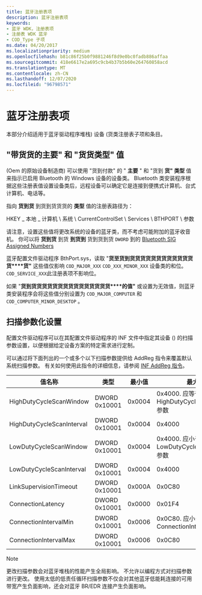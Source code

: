 ```yaml
---
title: 蓝牙注册表项
description: 蓝牙注册表项
keywords:
- 蓝牙 WDK，注册表项
- 注册表 WDK 蓝牙
- COD_Type 子项
ms.date: 04/20/2017
ms.localizationpriority: medium
ms.openlocfilehash: b81c86f25b0f9881246f8d9e0bc0fadb886affaa
ms.sourcegitcommit: 418e6617e2a695c9cb4b37b5b60e264760858acd
ms.translationtype: MT
ms.contentlocale: zh-CN
ms.lasthandoff: 12/07/2020
ms.locfileid: "96798571"
---
```

# <a name="bluetooth-registry-entries"></a>蓝牙注册表项

本部分介绍适用于蓝牙驱动程序堆栈) 设备 (货类注册表子项和条目。

## <a name="cod-major-and-cod-type-values"></a>"带货货的主要" 和 "货货类型" 值

 (Oem 的原始设备制造商) 可以使用 "货到付款" 的 " **主要** " 和 "货到 **货" 类型** 值来指示已启用 Bluetooth 的 Windows 设备的设备类。 Bluetooth 类安装程序根据这些注册表值设置设备类后，远程设备可以确定它是连接到便携式计算机、台式计算机、电话等。

指向 **货到货** 到货到货货货的 **类型** 值的注册表路径为：

HKEY \_ 本地 \_ 计算机 \\ 系统 \\ CurrentControlSet \\ Services \\ BTHPORT \\ 参数

请注意，设置这些值将更改系统的设备的蓝牙类，而不考虑可能附加的蓝牙收音机。 你可以将 **货到货** 到货 **到货到** 货到货到货 `DWORD` 到的 [Bluetooth SIG Assigned Numbers](https://www.bluetooth.com/specifications/assigned-numbers/baseband/)

蓝牙配置文件驱动程序 BthPort.sys，读取 "**货至货到货货货货货货货货货货货货货****货"** 这些值仅影响 `COD_MAJOR_XXX` `COD_XXX_MINOR_XXX` 设备类的和位。 `COD_SERVICE_XXX`此注册表项不影响位。

如果 "**货到货货货货货货货货货货货货货货货****的值"** 或设置为无效值，则蓝牙类安装程序会将这些值分别设置为 `COD_MAJOR_COMPUTER` 和 `COD_COMPUTER_MINOR_DESKTOP` 。

## <a name="scanning-parameterization-settings"></a>扫描参数化设置

配置文件驱动程序可以在其配置文件驱动程序的 INF 文件中指定其设备 () 的扫描参数设置，以便根据给定设备方案的特定需求进行定制。

可以通过将下面列出的一个或多个以下扫描参数提供给 AddReg 指令来覆盖默认系统扫描参数。 有关如何使用此指令的详细信息，请参阅 [INF AddReg 指令](../install/inf-addreg-directive.md)。

| 值名称                | 类型          | 最小值 | 最大值                                                                      |
|----|----|----|----|
| HighDutyCycleScanWindow   | DWORD 0x10001 | 0x0004    | 0x4000. 应等于或小于 HighDutyCycleScanInterval 参数 |
| HighDutyCycleScanInterval | DWORD 0x10001 | 0x0004    | 0x4000                                                                         |
| LowDutyCycleScanWindow    | DWORD 0x10001 | 0x0004    | 0x4000. 应小于 LowDutyCycleScanInterval 参数           |
| LowDutyCycleScanInterval  | DWORD 0x10001 | 0x0004    | 0x4000                                                                         |
| LinkSupervisionTimeout    | DWORD 0x10001 | 0x000A    | 0x0C80                                                                         |
| ConnectionLatency         | DWORD 0x10001 | 0x0000    | 0x01F4                                                                         |
| ConnectionIntervalMin     | DWORD 0x10001 | 0x0006    | 0x0C80. 应小于或等于 ConnectionIntervalMax                     |
| ConnectionIntervalMax     | DWORD 0x10001 | 0x0006    | 0x0C80                                                                         |

>[!NOTE]
>更改扫描参数会对蓝牙堆栈的性能产生全局影响。 不允许以编程方式对扫描参数进行更改。 使用太低的低责任循环扫描参数不仅会对其他蓝牙低能耗连接的可用带宽产生负面影响，还会对蓝牙 BR/EDR 连接产生负面影响。
